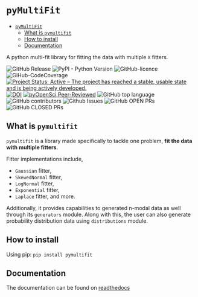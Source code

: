 # `pyMultiFit`

- [`pyMultiFit`](#pymultifit)
    - [What is `pymultifit`](#what-is-pymultifit)
    - [How to install](#how-to-install)
    - [Documentation](#documentation)

A python multi-fit library for fitting the data with multiple `X` fitters.

![GitHub Release](https://img.shields.io/github/v/release/syedalimohsinbukhari/pymultifit?color=magenta)
![PyPI - Python Version](https://img.shields.io/pypi/pyversions/pymultifit?)
![GitHub-licence](https://img.shields.io/github/license/syedalimohsinbukhari/pymultifit?color=darkblue)
![GiHub-CodeCoverage](https://img.shields.io/codecov/c/github/syedalimohsinbukhari/pymultifit?color=cyan)
[![Project Status: Active – The project has reached a stable, usable state and is being actively developed.](https://www.repostatus.org/badges/latest/active.svg)](https://www.repostatus.org/#active)
[![DOI](https://zenodo.org/badge/DOI/10.5281/zenodo.17273507.svg)](https://doi.org/10.5281/zenodo.17273507)
[![pyOpenSci Peer-Reviewed](https://pyopensci.org/badges/peer-reviewed.svg)](https://github.com/pyOpenSci/software-submission/issues/233)
![GitHub top language](https://img.shields.io/github/languages/top/syedalimohsinbukhari/pymultifit?color=lightgreen)
![GitHub contributors](https://img.shields.io/github/contributors/syedalimohsinbukhari/pymultifit?color=gold)
![Github Issues](https://img.shields.io/github/issues/syedalimohsinbukhari/pymultifit?color=orange)
![GitHub OPEN PRs](https://img.shields.io/github/issues-pr/syedalimohsinbukhari/pymultifit?color=darkred)
![GitHub CLOSED PRs](https://img.shields.io/github/issues-pr-closed/syedalimohsinbukhari/pymultifit?color=darkgreen)

## What is `pymultifit`

`pymultifit` is a library made specifically to tackle one problem, **fit the data with multiple fitters**.

Fitter implementations include,

- `Gaussian` fitter,
- `SkewedNormal` fitter,
- `LogNormal` fitter,
- `Exponential` fitter,
- `Laplace` fitter, and more.

Additionally, it provides capabilities to generated n-modal data as well through its `generators` module.
Along with this, the user can also generate probability distribution data using `distributions` module.

## How to install

Using pip: `pip install pymultifit`

## Documentation

The documentation can be found on [readthedocs](https://pymultifit.readthedocs.io/latest/)
